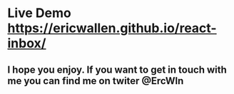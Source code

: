 # Live Demo https://ericwallen.github.io/react-inbox/

## I hope you enjoy. If you want to get in touch with me you can find me on twiter @ErcWln
